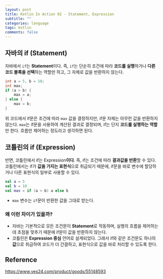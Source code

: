 ```yaml
---
layout: post
title: Kotlin In Action 02 - Statement, Expression
subtitle: ""
categories: language
tags: kotlin
comments: false
---
```


## **자바의 if (Statement)**

자바에서 `if`는 **Statement**이다. 
즉, `if`는 단순히 조건에 따라 **코드를 실행**하거나 **다른 코드 블록을 선택**하는 역할만 하고, 
그 자체로 값을 반환하지 않는다.

```java
int a = 5, b = 10;
int max;
if (a > b) {
    max = a;
} else {
    max = b;
}
```
위 코드에서 if문은 조건에 따라 `max` 값을 결정하지만, if문 자체는 아무런 값을 반환하지 않는다.
`max`는 if문을 사용하여 계산된 결과로 결정되며, 
if는 단지 **코드를 실행하는 역할**만 한다. 흐름만 제어하는 정도라고 생각하면 된다.

## **코틀린의 if (Expression)**

반면, 코틀린에서 if는 Expression**이다**. 즉, if는 조건에 따라 **결과값을 반환**할 수 있다. 
코틀린에서는 if가 **값을 가지는 표현식**으로 취급되기 때문에, 
if문을 바로 변수에 할당하거나 다른 표현식의 일부로 사용할 수 있다.

```kotlin
val a = 5
val b = 10
val max = if (a > b) a else b
```

- `max` 변수는 `if`문이 반환한 값을 그대로 받는다.

### 왜 이런 차이가 있을까?

- 자바는 기본적으로 모든 조건문이 **Statement**로 작동하며, 실행의 흐름을 제어하는 데 초점을 맞추기 때문에 if문이 값을 반환하지 않는다.
- 코틀린은 **Expression 중심** 언어로 설계되었다. 그래서 if와 같은 조건문도 하나의 **값**으로 취급하여 코드가 더 간결하고, 표현식으로 값을 바로 처리할 수 있도록 한다.

## Reference

<https://www.yes24.com/product/goods/55148593>